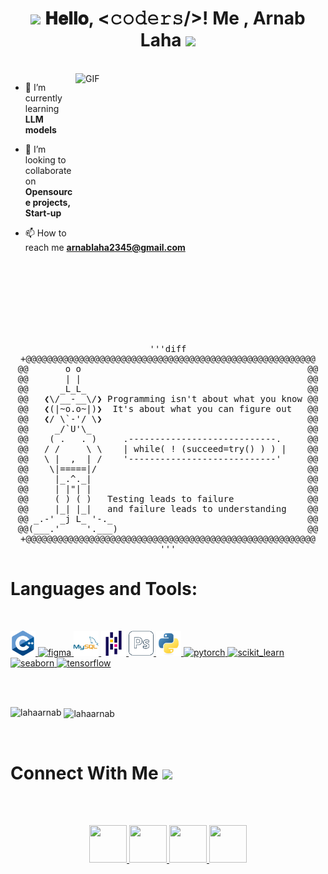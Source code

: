 
<h1 align="center">
  <img src="https://github.com/user-attachments/assets/93cb13cc-7734-4f3a-960a-5f4166bb6adb" width="24px"/>
  𝐇𝐞𝐥𝐥𝐨, &lt;𝚌𝚘𝚍𝚎𝚛𝚜/&gt;!  Me , Arnab Laha
  <img src="https://github.com/user-attachments/assets/9aff6754-1b04-4f20-a56a-da5e506aca42" width="40px" />
</h1>

<br/>

<img align="right" height="250" width="400" alt="GIF" src="https://camo.githubusercontent.com/0499a9d17248b0ef56dae9a63b09b16cc07d7a02f579fdc0a7cb81975dafbebb/68747470733a2f2f6d69726f2e6d656469756d2e636f6d2f6d61782f3638302f302a37513379765349765f7430696f4a2d5a2e676966"/>


- 🌱 I’m currently learning **LLM models**

- 👯 I’m looking to collaborate on **Opensource projects, Start-up**

- 📫 How to reach me **arnablaha2345@gmail.com**

<br/>
<br/>

<br/>
<br/>
<br/>
<br/>


<div align="center">

<pre>

'''diff
+@@@@@@@@@@@@@@@@@@@@@@@@@@@@@@@@@@@@@@@@@@@@@@@@@@@@@@@
@@       o o                                           @@
@@       | |                                           @@
@@      _L_L_                                          @@
@@   ❮\/__-__\/❯ Programming isn't about what you know @@
@@   ❮(|~o.o~|)❯  It's about what you can figure out   @@
@@   ❮/ \`-'/ \❯                                       @@
@@     _/`U'\_                                         @@
@@    ( .   . )     .----------------------------.     @@
@@   / /     \ \    | while( ! (succeed=try() ) ) |    @@
@@   \ |  ,  | /    '----------------------------'     @@
@@    \|=====|/                                        @@
@@     |_.^._|                                         @@
@@     | |"| |                                         @@
@@     ( ) ( )   Testing leads to failure              @@
@@     |_| |_|   and failure leads to understanding    @@
@@ _.-' _j L_ '-._                                     @@
@@(___.'     '.___)                                    @@
+@@@@@@@@@@@@@@@@@@@@@@@@@@@@@@@@@@@@@@@@@@@@@@@@@@@@@@@
'''
</pre> </div> 

<h1 align="left">Languages and Tools:</h1>
<br/>

<p align="left"> <a href="https://www.w3schools.com/cpp/" target="_blank" rel="noreferrer"> <img src="https://raw.githubusercontent.com/devicons/devicon/master/icons/cplusplus/cplusplus-original.svg" alt="cplusplus" width="40" height="40"/> </a> <a href="https://www.figma.com/" target="_blank" rel="noreferrer"> <img src="https://www.vectorlogo.zone/logos/figma/figma-icon.svg" alt="figma" width="40" height="40"/> </a> <a href="https://www.mysql.com/" target="_blank" rel="noreferrer"> <img src="https://raw.githubusercontent.com/devicons/devicon/master/icons/mysql/mysql-original-wordmark.svg" alt="mysql" width="40" height="40"/> </a> <a href="https://pandas.pydata.org/" target="_blank" rel="noreferrer"> <img src="https://raw.githubusercontent.com/devicons/devicon/2ae2a900d2f041da66e950e4d48052658d850630/icons/pandas/pandas-original.svg" alt="pandas" width="40" height="40"/> </a> <a href="https://www.photoshop.com/en" target="_blank" rel="noreferrer"> <img src="https://raw.githubusercontent.com/devicons/devicon/master/icons/photoshop/photoshop-line.svg" alt="photoshop" width="40" height="40"/> </a> <a href="https://www.python.org" target="_blank" rel="noreferrer"> <img src="https://raw.githubusercontent.com/devicons/devicon/master/icons/python/python-original.svg" alt="python" width="40" height="40"/> </a> <a href="https://pytorch.org/" target="_blank" rel="noreferrer"> <img src="https://www.vectorlogo.zone/logos/pytorch/pytorch-icon.svg" alt="pytorch" width="40" height="40"/> </a> <a href="https://scikit-learn.org/" target="_blank" rel="noreferrer"> <img src="https://upload.wikimedia.org/wikipedia/commons/0/05/Scikit_learn_logo_small.svg" alt="scikit_learn" width="40" height="40"/> </a> <a href="https://seaborn.pydata.org/" target="_blank" rel="noreferrer"> <img src="https://seaborn.pydata.org/_images/logo-mark-lightbg.svg" alt="seaborn" width="40" height="40"/> </a> <a href="https://www.tensorflow.org" target="_blank" rel="noreferrer"> <img src="https://www.vectorlogo.zone/logos/tensorflow/tensorflow-icon.svg" alt="tensorflow" width="40" height="40"/> </a> </p>

<br/>
<br/>
<p><img align="left" src="https://github-readme-stats.vercel.app/api/top-langs?username=lahaarnab&show_icons=true&locale=en&layout=compact" alt="lahaarnab" /></p>

<p>&nbsp;<img align="center" src="https://github-readme-stats.vercel.app/api?username=lahaarnab&show_icons=true&locale=en" alt="lahaarnab" /></p>



<br/>

<h1>
  Connect With Me
  <img src="https://github.com/user-attachments/assets/9b31d08d-ff9a-45fc-949e-6a428f9dda8f" height="25px"/>
</h1>
<br/>

<p align="center">
  <br>
  <a href="https://www.linkedin.com/in/arnab-laha-4012b3287/" target="_blank">
    <code><img height="60" width="60" src="https://github.com/user-attachments/assets/43f15248-06c3-4125-925b-5c4ee66f958b"/></code>
  </a>
  <a href="https://www.facebook.com/arnab.laha.378" target="_blank"> 
    <code><img  height="60" width="60" src="https://github.com/user-attachments/assets/c68db854-93af-45c8-9a9b-92d7c11c9dcf"/></code>
  </a>
  <a href="https://www.instagram.com/aar__nb/" target="_blank">
    <code><img height="60" width="60" src="https://github.com/user-attachments/assets/fa48d0ce-252e-4168-af93-5c467d6df24f"/></code>
  </a>
  <a href="https://x.com/ALaha66369" target="_blank">
    <code><img height="60" width="60" src="https://github.com/user-attachments/assets/3c03e9f9-9a82-48b3-a25a-e99844551c3e"/></code>
  </a>

</p>

<br/>
<br/>

